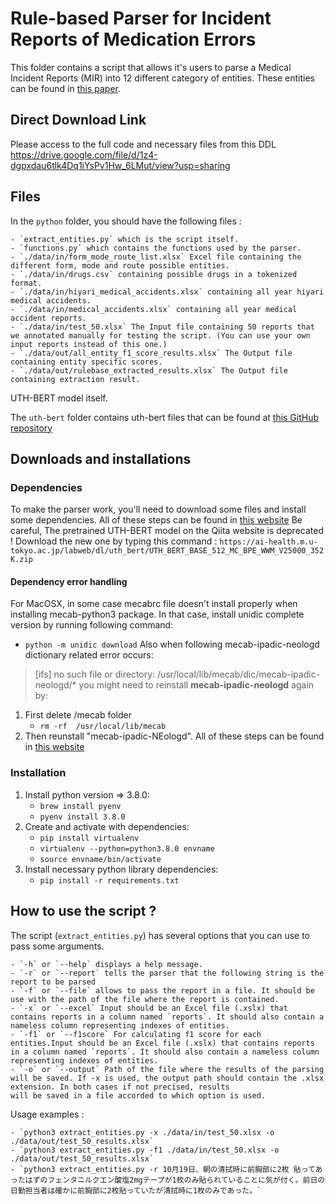 # Rule-based Parser for Incident Reports of Medication Errors

This folder contains a script that allows it's users to parse a Medical Incident Reports (MIR) into 12
different category of entities. These entities can be found in [this paper](https://aclanthology.org/2020.lrec-1.563.pdf).

## Direct Download Link
Please access to the full code and necessary files from this DDL
https://drive.google.com/file/d/1z4-dgpxdau6tlk4Dq1iYsPv1Hw_6LMut/view?usp=sharing

## Files

In the `python` folder, you should have the following files :

    - `extract_entities.py` which is the script itself.
    - `functions.py` which contains the functions used by the parser.
    - `./data/in/form_mode_route_list.xlsx` Excel file containing the different form, mode and route possible entities.
    - `./data/in/drugs.csv` containing possible drugs in a tokenized format.
    - `./data/in/hiyari_medical_accidents.xlsx` containing all year hiyari medical accidents.
    - `./data/in/medical_accidents.xlsx` containing all year medical accident reports.
    - `./data/in/test_50.xlsx` The Input file containing 50 reports that we annotated manually for testing the script. (You can use your own input reports instead of this one.)
    - `./data/out/all_entity_f1_score_results.xlsx` The Output file containing entity specific scores.
    - `./data/out/rulebase_extracted_results.xlsx` The Output file containing extraction result.

UTH-BERT model itself.

The `uth-bert` folder contains uth-bert files that can be found at [this GitHub repository](https://github.com/jinseikenai/uth-bert)

## Downloads and installations

### Dependencies
To make the parser work, you'll need to download some files and install some dependencies. All of these steps can be found in [this website](https://qiita.com/Kunikata/items/d9fda2351a273a7412f6)
Be careful, The pretrained UTH-BERT model on the Qiita website is deprecated ! Download the new one by typing this command : `https://ai-health.m.u-tokyo.ac.jp/labweb/dl/uth_bert/UTH_BERT_BASE_512_MC_BPE_WWM_V25000_352K.zip`

#### Dependency error handling
For MacOSX, in some case mecabrc file doesn't install properly when installing mecab-python3 package. In that case, install unidic complete version by running following command: 
- `python -m unidic download`
Also when following mecab-ipadic-neologd dictionary related error occurs:
> [ifs] no such file or directory: /usr/local/lib/mecab/dic/mecab-ipadic-neologd/*
you might need to reinstall **mecab-ipadic-neologd** again by: 
1. First delete /mecab folder
    - `rm -rf  /usr/local/lib/mecab`
2. Then reunstall "mecab-ipadic-NEologd". All of these steps can be found in [this website](https://github.com/neologd/mecab-ipadic-neologd)

### Installation
1. Install python version => 3.8.0:
   - `brew install pyenv`
   - `pyenv install 3.8.0`
1. Create and activate with dependencies:
   - `pip install virtualenv`
   - `virtualenv --python=python3.8.0 envname`
   - `source envname/bin/activate`
2. Install necessary python library dependencies:
   - `pip install -r requirements.txt`

## How to use the script ?

The script (`extract_entities.py`) has several options that you can use to pass some arguments.

    - `-h` or `--help` displays a help message.
    - `-r` or `--report` tells the parser that the following string is the report to be parsed
    - `-f` or `--file` allows to pass the report in a file. It should be use with the path of the file where the report is contained.
    - `-x` or `--excel` Input should be an Excel file (.xslx) that contains reports in a column named `reports`. It should also contain a nameless column representing indexes of entities.
    - `-f1` or `--f1score` For calculating f1 score for each entities.Input should be an Excel file (.xslx) that contains reports in a column named `reports`. It should also contain a nameless column representing indexes of entities.
    - `-o` or `--output` Path of the file where the results of the parsing will be saved. If -x is used, the output path should contain the .xlsx extension. In both cases if not precised, results
    will be saved in a file accorded to which option is used.

Usage examples :

    - `python3 extract_entities.py -x ./data/in/test_50.xlsx -o ./data/out/test_50_results.xlsx`
    - `python3 extract_entities.py -f1 ./data/in/test_50.xlsx -o ./data/out/test_50_results.xlsx`
    - `python3 extract_entities.py -r 10月19日、朝の清拭時に前胸部に2枚 貼ってあったはずのフェンタニルクエン酸塩2mgテープが1枚のみ貼られていることに気が付く。前日の日勤担当者は確かに前胸部に2枚貼っていたが清拭時に1枚のみであった。`
